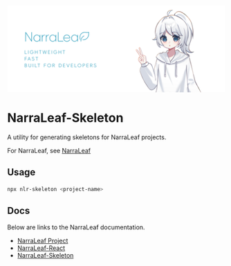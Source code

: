 <picture>
  <source media="(prefers-color-scheme: dark)" srcset="https://raw.githubusercontent.com/NarraLeaf/.github/refs/heads/master/doc/banner-md-transparent.png">
  <source media="(prefers-color-scheme: light)" srcset="https://raw.githubusercontent.com/NarraLeaf/.github/refs/heads/master/doc/banner-md-light.png">
  <img alt="narraleaf banner" src="https://raw.githubusercontent.com/NarraLeaf/.github/refs/heads/master/doc/banner-md-light.png">
</picture>

# NarraLeaf-Skeleton

A utility for generating skeletons for NarraLeaf projects.

For NarraLeaf, see [NarraLeaf](https://github.com/NarraLeaf/NarraLeaf)

## Usage

```bash
npx nlr-skeleton <project-name>
```

## Docs

Below are links to the NarraLeaf documentation.

- [NarraLeaf Project](https://github.com/NarraLeaf/NarraLeaf)
- [NarraLeaf-React](https://github.com/NarraLeaf/narraleaf-react)
- [NarraLeaf-Skeleton](https://github.com/NarraLeaf/narraleaf-skeleton)
